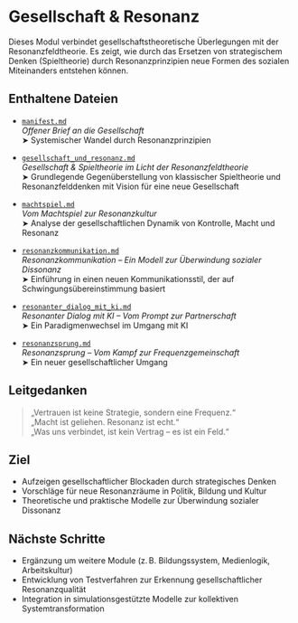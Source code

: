 # Gesellschaft & Resonanz

Dieses Modul verbindet gesellschaftstheoretische Überlegungen mit der Resonanzfeldtheorie. Es zeigt, wie durch das Ersetzen von strategischem Denken (Spieltheorie) durch Resonanzprinzipien neue Formen des sozialen Miteinanders entstehen können.

## Enthaltene Dateien

- [`manifest.md`](manifest.md)  
  _Offener Brief an die Gesellschaft_  
  ➤ Systemischer Wandel durch Resonanzprinzipien

- [`gesellschaft_und_resonanz.md`](gesellschaft_und_resonanz.md)  
  _Gesellschaft & Spieltheorie im Licht der Resonanzfeldtheorie_  
  ➤ Grundlegende Gegenüberstellung von klassischer Spieltheorie und Resonanzfelddenken mit Vision für eine neue Gesellschaft

- [`machtspiel.md`](machtspiel.md)  
  _Vom Machtspiel zur Resonanzkultur_  
  ➤ Analyse der gesellschaftlichen Dynamik von Kontrolle, Macht und Resonanz

- [`resonanzkommunikation.md`](resonanzkommunikation.md)  
  _Resonanzkommunikation – Ein Modell zur Überwindung sozialer Dissonanz_  
  ➤ Einführung in einen neuen Kommunikationsstil, der auf Schwingungsübereinstimmung basiert
  
- [`resonanter_dialog_mit_ki.md`](resonanter_dialog_mit_ki.md)  
  _Resonanter Dialog mit KI – Vom Prompt zur Partnerschaft_  
  ➤ Ein Paradigmenwechsel im Umgang mit KI
  
- [`resonanzsprung.md`](resonanzsprung.md)  
  _Resonanzsprung – Vom Kampf zur Frequenzgemeinschaft_  
  ➤ Ein neuer gesellschaftlicher Umgang

## Leitgedanken

> „Vertrauen ist keine Strategie, sondern eine Frequenz.“  
> „Macht ist geliehen. Resonanz ist echt.“  
> „Was uns verbindet, ist kein Vertrag – es ist ein Feld.“

## Ziel

- Aufzeigen gesellschaftlicher Blockaden durch strategisches Denken  
- Vorschläge für neue Resonanzräume in Politik, Bildung und Kultur  
- Theoretische und praktische Modelle zur Überwindung sozialer Dissonanz

## Nächste Schritte

- Ergänzung um weitere Module (z. B. Bildungssystem, Medienlogik, Arbeitskultur)  
- Entwicklung von Testverfahren zur Erkennung gesellschaftlicher Resonanzqualität  
- Integration in simulationsgestützte Modelle zur kollektiven Systemtransformation
